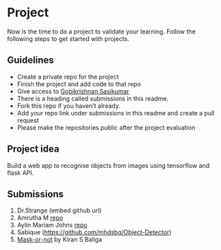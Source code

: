 # Project
Now is the time to do a project to validate your learning. Follow the following steps to get started with projects.

## Guidelines
- Create a private repo for the project 
- Finish the project and add code to that repo
- Give access to [Gopikrishnan Sasikumar](https://github.com/gopikrishnansasikumar)
- There is a heading called submissions in this readme. 
- Fork this repo if you haven't already.
- Add your repo link under submissions in this readme and create a pull request
- Please make the repositories public after the project evaluation

## Project idea
Build a web app to recognise objects from images using tensorflow and flask API.

## Submissions


1. Dr.Strange (embed github url)
2. Amrutha M [repo](https://github.com/amruthaaji05/cifar-10_classifier)
3. Aylin Mariam Johns [repo](https://github.com/Aylin-19-Johns/CIFAR-10_classifier)
4. Sabique (https://github.com/mhdsbq/Object-Detector)
5. [Mask-or-not](https://github.com/kiransbaliga/Mask-or-Not) by Kiran S Baliga
